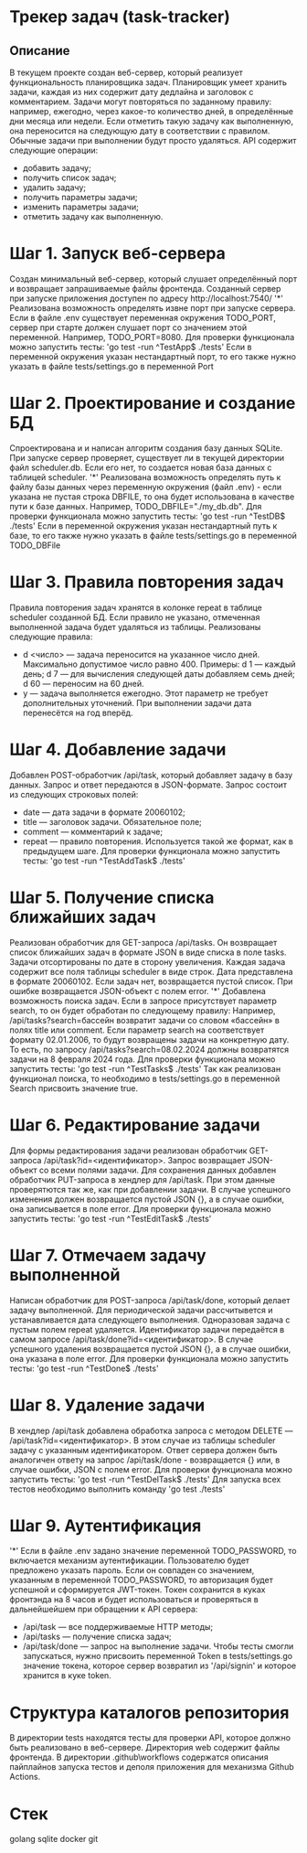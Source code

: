 # **Трекер задач (task-tracker)**
## Описание
В текущем проекте создан веб-сервер, который реализует функциональность планировщика задач. Планировщик умеет хранить задачи, каждая из них содержит дату дедлайна и заголовок с комментарием. Задачи могут повторяться по заданному правилу: например, ежегодно, через какое-то количество дней, в определённые дни месяца или недели. Если отметить такую задачу как выполненную, она переносится на следующую дату в соответствии с правилом. Обычные задачи при выполнении будут просто удаляться. API содержит следующие операции:

- добавить задачу;
- получить список задач;
- удалить задачу;
- получить параметры задачи;
- изменить параметры задачи;
- отметить задачу как выполненную.

# Шаг 1. Запуск веб-сервера
Создан минимальный веб-сервер, который слушает определённый порт и возвращает запрашиваемые файлы фронтенда. Созданный сервер при запуске приложения доступен по адресу http://localhost:7540/
'*' Реализована возможность определять извне порт при запуске сервера. Если в файле .env существует переменная окружения TODO_PORT, сервер при старте должен слушает порт со значением этой переменной. Например, TODO_PORT=8080.
Для проверки функционала можно запустить тесты: 'go test -run ^TestApp$ ./tests' Если в переменной окружения указан нестандартный порт, то его также нужно указать в файле tests/settings.go в переменной Port

# Шаг 2. Проектирование и создание БД
Спроектирована и и написан алгоритм создания базу данных SQLite.
При запуске сервер проверяет, существует ли в текущей директории файл scheduler.db. Если его нет, то создается новая база данных с таблицей scheduler.
'*' Реализована возможность определять путь к файлу базы данных через переменную окружения (файл .env) - если указана не пустая строка DBFILE, то она будет использована в качестве пути к базе данных. Например, TODO_DBFILE="./my_db.db".
Для проверки функционала можно запустить тесты: 'go test -run ^TestDB$ ./tests' Если в переменной окружения указан нестандартный путь к базе, то его также нужно указать в файле tests/settings.go в переменной TODO_DBFile

# Шаг 3. Правила повторения задач
Правила повторения задач хранятся в колонке repeat в таблице scheduler созданной БД. Если правило не указано, отмеченная выполненной задача будет удаляться из таблицы. Реализованы следующие правила:

- d <число> — задача переносится на указанное число дней. Максимально допустимое число равно 400. Примеры: d 1 — каждый день; d 7 — для вычисления следующей даты добавляем семь дней; d 60 — переносим на 60 дней.
- y — задача выполняется ежегодно. Этот параметр не требует дополнительных уточнений. При выполнении задачи дата перенесётся на год вперёд.

# Шаг 4. Добавление задачи
Добавлен POST-обработчик /api/task, который добавляет задачу в базу данных. Запрос и ответ передаются в JSON-формате. Запрос состоит из следующих строковых полей:
- date — дата задачи в формате 20060102;
- title — заголовок задачи. Обязательное поле;
- comment — комментарий к задаче;
- repeat — правило повторения. Используется такой же формат, как в предыдущем шаге.
Для проверки функционала можно запустить тесты: 'go test -run ^TestAddTask$ ./tests'

# Шаг 5. Получение списка ближайших задач
Реализован обработчик для GET-запроса /api/tasks. Он возвращает список ближайших задач в формате JSON в виде списка в поле tasks. Задачи отсортированы по дате в сторону увеличения. Каждая задача содержит все поля таблицы scheduler в виде строк. Дата представлена в формате 20060102. Если задач нет, возвращается пустой список. При ошибке возвращается JSON-объект с полем error.
'*' Добавлена возможность поиска задач. Если в запросе присутствует параметр search, то он будет обработан по следующему правилу:
Например, /api/tasks?search=бассейн возвратит задачи со словом «бассейн» в полях title или comment.
Если параметр search на соответствует формату 02.01.2006, то будут возвращены задачи на конкретную дату. То есть, по запросу /api/tasks?search=08.02.2024 должны возвратятся задачи на 8 февраля 2024 года.
Для проверки функционала можно запустить тесты: 'go test -run ^TestTasks$ ./tests' Так как реализован функционал поиска, то необходимо в tests/settings.go в переменной Search присвоить значение true.

# Шаг 6. Редактирование задачи
Для формы редактирования задачи реализован обработчик GET-запроса /api/task?id=<идентификатор>. Запрос возвращает JSON-объект со всеми полями задачи.
Для сохранения данных добавлен обработчик PUT-запроса в хендлер для /api/task. При этом данные проверятются так же, как при добавлении задачи. В случае успешного изменения должен возвращается пустой JSON {}, а в случае ошибки, она записывается в поле error. Для проверки функционала можно запустить тесты: 'go test -run ^TestEditTask$ ./tests'
# Шаг 7. Отмечаем задачу выполненной
Написан обработчик для POST-запроса /api/task/done, который делает задачу выполненной. Для периодической задачи рассчитывется и устанавливается дата следующего выполнения. Одноразовая задача с пустым полем repeat удаляется. Идентификатор задачи передаётся в самом запросе /api/task/done?id=<идентификатор>. В случае успешного удаления возвращается пустой JSON {}, а в случае ошибки, она указана в поле error. Для проверки функционала можно запустить тесты: 'go test -run ^TestDone$ ./tests'
# Шаг 8. Удаление задачи
В хендлер /api/task добавлена обработка запроса с методом DELETE — /api/task?id=<идентификатор>. В этом случае из таблицы scheduler задачу с указанным идентификатором. Ответ сервера должен быть аналогичен ответу на запрос /api/task/done - возвращается {} или, в случае ошибки, JSON с полем error. Для проверки функционала можно запустить тесты: 'go test -run ^TestDelTask$ ./tests'
Для запуска всех тестов необходимо выполнить команду 'go test ./tests'

# Шаг 9. Аутентификация
'*' Если в файле .env задано значение переменной TODO_PASSWORD, то включается механизм аутентификации. Пользователю будет предложено указать пароль. Если он совпаден со значением, указанным в переменной TODO_PASSWORD, то авторизация будет успешной и сформируется JWT-токен. Токен сохранится в куках фронтэнда на 8 часов и будет использоваться и проверяться в дальнейшейшем при обращении к API сервера:
- /api/task — все поддерживаемые HTTP методы;
- /api/tasks — получение списка задач;
- /api/task/done — запрос на выполнение задачи.
Чтобы тесты смогли запускаться, нужно присвоить переменной Token в tests/settings.go значение токена, которое сервер возвратил из '/api/signin' и которое хранится в куке token.

# Структура каталогов репозитория
В директории tests находятся тесты для проверки API, которое должно быть реализовано в веб-сервере. Директория web содержит файлы фронтенда. В директории .github\workflows содержатся описания пайплайнов запуска тестов и деполя приложения для механизма Github Actions.

# Стек
golang  sqlite  docker  git
